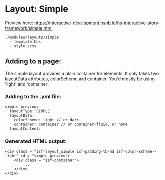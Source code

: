 # Layout: Simple

Preview here: https://interactive-development.hsnb.io/hs-interactive-story-framework/simple.html

```
./modules/layouts/simple
  - template.hbs
  - style.scss
```

## Adding to a page:

The simple layout provides a plain container for elements. It only takes two layoutData attributes, colorScheme and container.
You'd mostly be using 'light' and 'container'.

### Adding to the .yml file:
```
simple_preview:
  layoutType: SIMPLE
  layoutData:
    colorScheme: light // or dark
    container: container // or container-fluid, or none
  layoutContent:
```

### Generated HTML output:
```
<div class = "isf-layout_simple isf-padding-tb-md isf-color-scheme--light" id = "simple_preview">
    <div class = "isf-container">
        ...
    </div>
</div>
```


